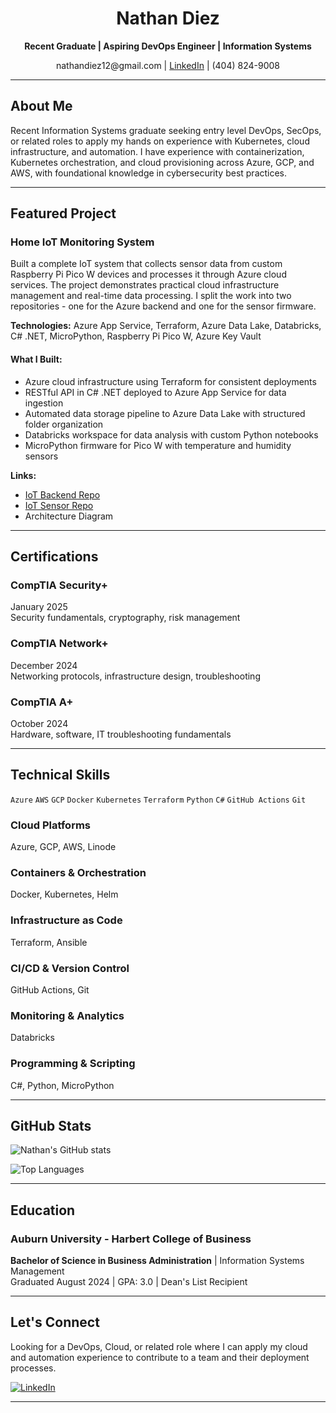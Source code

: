 <div align="center">

# Nathan Diez
**Recent Graduate | Aspiring DevOps Engineer | Information Systems**

nathandiez12@&zwnj;gmail.com | [LinkedIn](https://www.linkedin.com/in/nathandiez/) | (404) 824-9008

</div>

---

## About Me

Recent Information Systems graduate seeking entry level DevOps, SecOps, or related roles to apply my hands on experience with Kubernetes, cloud infrastructure, and automation. I have experience with containerization, Kubernetes orchestration, and cloud provisioning across Azure, GCP, and AWS, with foundational knowledge in cybersecurity best practices.

---

## Featured Project

### Home IoT Monitoring System

Built a complete IoT system that collects sensor data from custom Raspberry Pi Pico W devices and processes it through Azure cloud services. The project demonstrates practical cloud infrastructure management and real-time data processing. I split the work into two repositories - one for the Azure backend and one for the sensor firmware.

**Technologies:** Azure App Service, Terraform, Azure Data Lake, Databricks, C# .NET, MicroPython, Raspberry Pi Pico W, Azure Key Vault

#### What I Built:
- Azure cloud infrastructure using Terraform for consistent deployments
- RESTful API in C# .NET deployed to Azure App Service for data ingestion
- Automated data storage pipeline to Azure Data Lake with structured folder organization
- Databricks workspace for data analysis with custom Python notebooks
- MicroPython firmware for Pico W with temperature and humidity sensors

**Links:**
- [IoT Backend Repo](https://github.com/nathandiez/iots6_net)
- [IoT Sensor Repo](https://github.com/nathandiez/picosensor_net)
- Architecture Diagram

---

## Certifications

### CompTIA Security+
January 2025  
Security fundamentals, cryptography, risk management

### CompTIA Network+
December 2024  
Networking protocols, infrastructure design, troubleshooting

### CompTIA A+
October 2024  
Hardware, software, IT troubleshooting fundamentals

---

## Technical Skills

`Azure` `AWS` `GCP` `Docker` `Kubernetes` `Terraform` `Python` `C#` `GitHub Actions` `Git`

### Cloud Platforms
Azure, GCP, AWS, Linode

### Containers & Orchestration
Docker, Kubernetes, Helm

### Infrastructure as Code
Terraform, Ansible

### CI/CD & Version Control
GitHub Actions, Git

### Monitoring & Analytics
Databricks

### Programming & Scripting
C#, Python, MicroPython

---

## GitHub Stats

![Nathan's GitHub stats](https://github-readme-stats.vercel.app/api?username=nathandiez&show_icons=true&theme=dark)

![Top Languages](https://github-readme-stats.vercel.app/api/top-langs/?username=nathandiez&layout=compact&theme=dark)

---

## Education

### Auburn University - Harbert College of Business
**Bachelor of Science in Business Administration** | Information Systems Management  
Graduated August 2024 | GPA: 3.0 | Dean's List Recipient

---

## Let's Connect

Looking for a DevOps, Cloud, or related role where I can apply my cloud and automation experience to contribute to a team and their deployment processes.

[![LinkedIn](https://img.shields.io/badge/LinkedIn-0077B5?style=for-the-badge&logo=linkedin&logoColor=white)](https://www.linkedin.com/in/nathandiez/)

---
